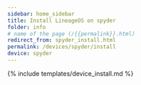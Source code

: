 ```yaml
---
sidebar: home_sidebar
title: Install LineageOS on spyder
folder: info
# name of the page (/{{permalink}}.html)
redirect_from: spyder_install.html
permalink: /devices/spyder/install
device: spyder
---
```

{% include templates/device_install.md %}
